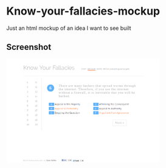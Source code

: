 # Know-your-fallacies-mockup
Just an html mockup of an idea I want to see built
## Screenshot
<img src="https://github.com/dalebotha/know-your-fallacies-mockup/blob/master/img/know-your-fallacies-mockup.png" width="80%">
